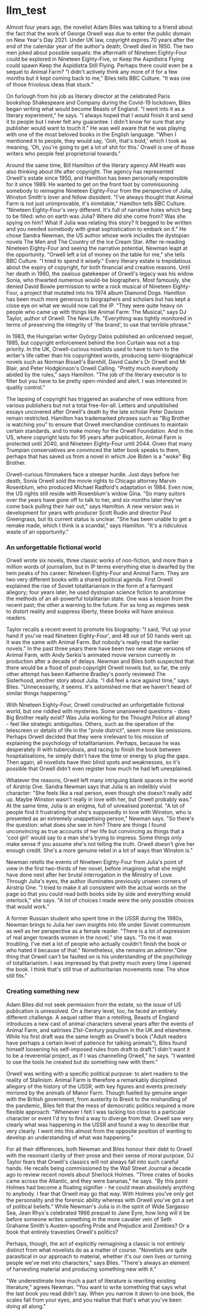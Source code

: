 # llm_test

Almost four years ago, the novelist Adam Biles was talking to a friend about the fact that the work of George Orwell was due to enter the public domain on New Year's Day 2021. Under UK law, copyright expires 70 years after the end of the calendar year of the author's death; Orwell died in 1950. The two men joked about possible sequels: the aftermath of Nineteen Eighty-Four could be explored in Nineteen Eighty-Five, or Keep the Aspidistra Flying could spawn Keep the Aspidistra Still Flying. Perhaps there could even be a sequel to Animal Farm? "I didn't actively think any more of it for a few months but it kept coming back to me," Biles tells BBC Culture. "It was one of those frivolous ideas that stuck."

On furlough from his job as literary director at the celebrated Paris bookshop Shakespeare and Company during the Covid-19 lockdown, Biles began writing what would become Beasts of England. "I went into it as a literary experiment," he says. "I always hoped that I would finish it and send it to people but I never felt any guarantee. I didn't know for sure that any publisher would want to touch it." He was well aware that he was playing with one of the most beloved books in the English language. "When I mentioned it to people, they would say, 'Ooh, that's bold,' which I took as meaning, 'Oh, you're going to get a lot of shit for this.' Orwell is one of those writers who people feel proprietorial towards."

Around the same time, Bill Hamilton of the literary agency AM Heath was also thinking about life after copyright. The agency has represented Orwell's estate since 1950, and Hamilton has been personally responsible for it since 1989. He wanted to get on the front foot by commissioning somebody to reimagine Nineteen Eighty-Four from the perspective of Julia, Winston Smith's lover and fellow dissident. "I've always thought that Animal Farm is not just unimprovable, it's inimitable," Hamilton tells BBC Culture. "Nineteen Eighty-Four's very different. It's full of narrative holes which beg to be filled: who on earth was Julia? Where did she come from? Was she spying on him? What if Julia was relating this story? It begged to be written and you needed somebody with great sophistication to embark on it." He chose Sandra Newman, the US author whose work includes the dystopian novels The Men and The Country of the Ice Cream Star. After re-reading Nineteen Eighty-Four and seeing the narrative potential, Newman leapt at the opportunity. "Orwell left a lot of money on the table for me," she tells BBC Culture. "I tried to spend it wisely."
Every literary estate is trepidatious about the expiry of copyright, for both financial and creative reasons. Until her death in 1980, the zealous gatekeeper of Orwell's legacy was his widow Sonia, who thwarted numerous would-be biographers. Most famously, she denied David Bowie permission to write a rock musical of Nineteen Eighty-Four, a project that mutated into his 1974 album Diamond Dogs. Hamilton has been much more generous to biographers and scholars but has kept a close eye on what we would now call the IP. "They were quite heavy on people who came up with things like Animal Farm: The Musical," says DJ Taylor, author of Orwell: The New Life. "Everything was tightly monitored in terms of preserving the integrity of 'the brand', to use that terrible phrase."

In 1983, the Hungarian writer György Dalos published an unlicensed sequel, 1985, but copyright enforcement behind the Iron Curtain was not a top priority. In the UK, Orwell-curious novelists used to have to turn to the writer's life rather than his copyrighted words, producing semi-biographical novels such as Norman Bissell's Barnhill, David Caute's Dr Orwell and Mr Blair, and Peter Hodgkinson's Orwell Calling. "Pretty much everybody abided by the rules," says Hamilton. "The job of the literary executor is to filter but you have to be pretty open-minded and alert. I was interested in quality control."

The lapsing of copyright has triggered an avalanche of new editions from various publishers but not a total free-for-all. Letters and unpublished essays uncovered after Orwell's death by the late scholar Peter Davison remain restricted. Hamilton has trademarked phrases such as "Big Brother is watching you" to ensure that Orwell merchandise continues to maintain certain standards, and to make money for the Orwell Foundation. And in the US, where copyright lasts for 95 years after publication, Animal Farm is protected until 2040, and Nineteen Eighty-Four until 2044. Given that many Trumpian conservatives are convinced the latter book speaks to them, perhaps that has saved us from a novel in which Joe Biden is a "woke" Big Brother.

Orwell-curious filmmakers face a steeper hurdle. Just days before her death, Sonia Orwell sold the movie rights to Chicago attorney Marvin Rosenblum, who produced Michael Radford's adaptation in 1984. Even now, the US rights still reside with Rosenblum's widow Gina. "So many suitors over the years have gone off to talk to her, and six months later they've come back pulling their hair out," says Hamilton. A new version was in development for years with producer Scott Rudin and director Paul Greengrass, but its current status is unclear. "She has been unable to get a remake made, which I think is a scandal," says Hamilton. "It's a ridiculous waste of an opportunity."

### An unforgettable fictional world

Orwell wrote six novels, three classic works of non-fiction, and more than a million words of journalism, but in IP terms everything else is dwarfed by the twin peaks of his career: Nineteen Eighty-Four and Animal Farm. They are two very different books with a shared political agenda. First Orwell explained the rise of Soviet totalitarianism in the form of a farmyard allegory; four years later, he used dystopian science fiction to anatomise the methods of an all-powerful totalitarian state. One was a lesson from the recent past; the other a warning to the future. For as long as regimes seek to distort reality and suppress liberty, these books will have anxious readers. 

Taylor recalls a recent event to promote his biography: "I said, 'Put up your hand if you've read Nineteen Eighty-Four', and 48 out of 50 hands went up. It was the same with Animal Farm. But nobody's really read the earlier novels." In the past three years there have been two new stage versions of Animal Farm, with Andy Serkis's animated movie version currently in production after a decade of delays. Newman and Biles both suspected that there would be a flood of post-copyright Orwell novels but, so far, the only other attempt has been Katherine Bradley's poorly reviewed The Sisterhood, another story about Julia. "I did feel a race against time," says Biles. "Unnecessarily, it seems. It's astonished me that we haven't heard of similar things happening."

With Nineteen Eighty-Four, Orwell constructed an unforgettable fictional world, but one riddled with mysteries. Some unanswered questions - does Big Brother really exist? Was Julia working for the Thought Police all along? - feel like strategic ambiguities. Others, such as the operation of the telescreen or details of life in the "prole district", seem more like omissions. Perhaps Orwell decided that they were irrelevant to his mission of explaining  the psychology of totalitarianism. Perhaps, because he was desperately ill with tuberculosis, and racing to finish the book between hospitalisations, he simply didn't have the time or energy to plug the gaps. Then again, all novelists have their blind spots and weaknesses, so it's possible that Orwell didn't even register how much he had left unexplained.

Whatever the reasons, Orwell left many intriguing blank spaces in the world of Airstrip One. Sandra Newman says that Julia is an indelibly vivid character: "She feels like a real person, even though she doesn't really add up. Maybe Winston wasn't really in love with her, but Orwell probably was." At the same time, Julia is an enigma, full of unrealised potential. "A lot of people find it frustrating that she's supposedly in love with Winston, who is presented as an extremely unappetising person," Newman says. "So there's the question: what does she see in him? There are things I found unconvincing as true accounts of her life but convincing as things that a 'cool girl' would say to a man she's trying to impress. Some things only make sense if you assume she's not telling the truth. Orwell doesn't give her enough credit. She's a more genuine rebel in a lot of ways than Winston is."

Newman retells the events of Nineteen Eighty-Four from Julia's point of view in the first two-thirds of her novel, before imagining what she might have done next after her brutal interrogation in the Ministry of Love. Through Julia's eyes, the author illuminates previously unseen corners of Airstrip One. "I tried to make it all consistent with the actual words on the page so that you could read both books side by side and everything would interlock," she says. "A lot of choices I made were the only possible choices that would work."

A former Russian student who spent time in the USSR during the 1980s, Newman brings to Julia her own insights into life under Soviet communism as well as her perspective as a female reader. "There is a lot of expression of real anger towards women in the novel," she says. "To me it was troubling. I've met a lot of people who actually couldn't finish the book or who hated it because of that." Nonetheless, she remains an admirer."One thing that Orwell can't be faulted on is his understanding of the psychology of totalitarianism. I was impressed by that pretty much every time I opened the book. I think that's still true of authoritarian movements now. The shoe still fits."

### Creating something new

Adam Biles did not seek permission from the estate, so the issue of US publication is unresolved. On a literary level, too, he faced an entirely different challenge. A sequel rather than a retelling, Beasts of England introduces a new cast of animal characters several years after the events of Animal Farm, and satirises 21st-Century populism in the UK and elsewhere. While his first draft was the same length as Orwell's book ("Adult readers have perhaps a certain level of patience for talking animals"), Biles found himself loosening his self-imposed rules from draft to draft."I didn't want it to be a reverential project, as if I was channelling Orwell," he says. "I wanted to use the tools he created but do something new with them."

Orwell was writing with a specific political purpose: to alert readers to the reality of Stalinism. Animal Farm is therefore a remarkably disciplined allegory of the history of the USSR, with key figures and events precisely mirrored by the animals of Manor Farm. Though fuelled by genuine anger with the British government, from austerity to Brexit to the mishandling of the pandemic, Biles felt that the mess of democratic politics required a more flexible approach: "Whenever I felt I was tacking too close to a particular character or event I'd try to find a way to diverge from that. Orwell saw very clearly what was happening in the USSR and found a way to describe that very clearly. I went into this almost from the opposite position of wanting to develop an understanding of what was happening."

For all their differences, both Newman and Biles honour their debt to Orwell with the resonant clarity of their prose and their sense of moral purpose. DJ Taylor fears that Orwell's classics will not always fall into such careful hands. He recalls being commissioned by the Wall Street Journal a decade ago to review recent novels about Sherlock Holmes. "Three crates of books came across the Atlantic, and they were bananas," he says. "By this point Holmes had become a floating signifier - he could mean absolutely anything to anybody. I fear that Orwell may go that way. With Holmes you've only got the personality and the forensic ability whereas with Orwell you've got a set of political beliefs." While Newman's Julia is in the spirit of Wide Sargasso Sea, Jean Rhys's celebrated 1966 prequel to Jane Eyre, how long will it be before someone writes something in the more cavalier vein of Seth Grahame Smith's Austen-spoofing Pride and Prejudice and Zombies? Or a book that entirely travesties Orwell's politics?

Perhaps, though, the act of explicitly reimagining a classic is not entirely distinct from what novelists do as a matter of course. "Novelists are quite parasitical in our approach to material, whether it's our own lives or turning people we've met into characters," says Biles. "There's always an element of harvesting material and producing something new with it."

"We underestimate how much a part of literature is rewriting existing literature," agrees Newman. "You want to write something that says what the last book you read didn't say. When you narrow it down to one book, the scales fall from your eyes, and you realise that that's what you've been doing all along."
